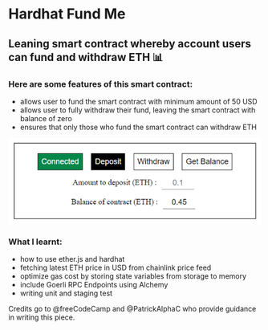 # Hardhat Fund Me

## Leaning smart contract whereby account users can fund and withdraw ETH 📊

### Here are some features of this smart contract:

- allows user to fund the smart contract with minimum amount of 50 USD
- allows user to fully withdraw their fund, leaving the smart contract with balance of zero
- ensures that only those who fund the smart contract can withdraw ETH

<img src="./example.png" alt="Alt text" title="Optional title">

### What I learnt:

- how to use ether.js and hardhat
- fetching latest ETH price in USD from chainlink price feed
- optimize gas cost by storing state variables from storage to memory
- include Goerli RPC Endpoints using Alchemy
- writing unit and staging test

Credits go to @freeCodeCamp and @PatrickAlphaC who provide guidance in writing this piece.
